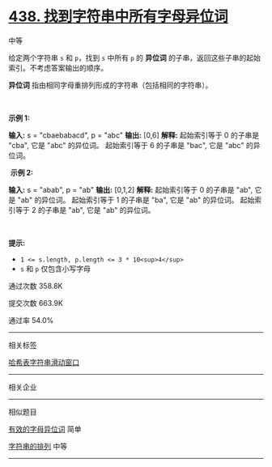 # [438\. 找到字符串中所有字母异位词](https://leetcode.cn/problems/find-all-anagrams-in-a-string/)

中等

给定两个字符串 `s` 和 `p`，找到 `s` 中所有 `p` 的 **异位词** 的子串，返回这些子串的起始索引。不考虑答案输出的顺序。

**异位词** 指由相同字母重排列形成的字符串（包括相同的字符串）。

&nbsp;

**示例 1:**

**输入:** s = "cbaebabacd", p = "abc"
**输出:** \[0,6\]
**解释:**
起始索引等于 0 的子串是 "cba", 它是 "abc" 的异位词。
起始索引等于 6 的子串是 "bac", 它是 "abc" 的异位词。

&nbsp;**示例 2:**

**输入:** s = "abab", p = "ab"
**输出:** \[0,1,2\]
**解释:**
起始索引等于 0 的子串是 "ab", 它是 "ab" 的异位词。
起始索引等于 1 的子串是 "ba", 它是 "ab" 的异位词。
起始索引等于 2 的子串是 "ab", 它是 "ab" 的异位词。

&nbsp;

**提示:**

- `1 <= s.length, p.length <= 3 * 10<sup>4</sup>`
- `s` 和 `p` 仅包含小写字母

通过次数 358.8K

提交次数 663.9K

通过率 54.0%

* * *

相关标签

[哈希表](https://leetcode.cn/tag/hash-table/)[字符串](https://leetcode.cn/tag/string/)[滑动窗口](https://leetcode.cn/tag/sliding-window/)

* * *

相关企业

* * *

相似题目

[有效的字母异位词](https://leetcode.cn/problems/valid-anagram/) 简单

[字符串的排列](https://leetcode.cn/problems/permutation-in-string/) 中等

* * *
